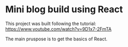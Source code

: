 # Mini blog build using React

This project was built following the tutorial: https://www.youtube.com/watch?v=9D1x7-2FmTA

The main pruspose is to get the basics of React.
